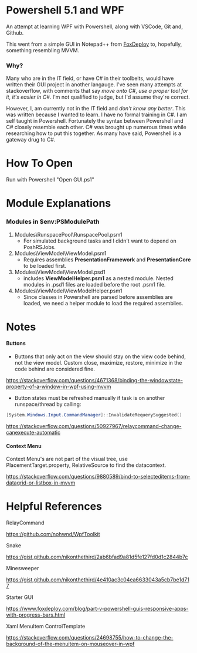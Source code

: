 # Powershell 5.1 and WPF
An attempt at learning WPF with Powershell, along with VSCode, Git and, Github.

This went from a simple GUI in Notepad++ from [FoxDeploy](https://www.foxdeploy.com/blog/part-v-powershell-guis-responsive-apps-with-progress-bars.html) to, hopefully, something resembling MVVM.

### **Why?**

Many who are in the IT field, or have C# in their toolbelts, would have written their GUI project in another langauge. I've seen many attempts at stackoverflow, with comments that say *move onto C#*, *use a proper tool for it*, *it's easier in C#*. I'm not qualified to judge, but I'd assume they're correct.

However, I, am currently not in the IT field and *don't know any better*. This was written because I wanted to learn. I have no formal training in C#. I am self taught in Powershell. Fortunately the syntax between Powershell and C# closely resemble each other. C# was brought up numerous times while researching how to put this together. As many have said, Powershell is a gateway drug to C#.

# How To Open
Run with Powershell "Open GUI.ps1"

# Module Explanations
### **Modules in $env:PSModulePath**
1. Modules\RunspacePool\RunspacePool.psm1
    - For simulated background tasks and I didn't want to depend on PoshRSJobs.
2. Modules\ViewModel\ViewModel.psm1
    - Requires assemblies **PresentationFramework** and **PresentationCore** to be loaded first.
3. Modules\ViewModel\ViewModel.psd1
    - includes **ViewModelHelper.psm1** as a nested module. Nested modules in .psd1 files are loaded before the root .psm1 file.
4. Modules\ViewModel\ViewModelHelper.psm1
    - Since classes in Powershell are parsed before assemblies are loaded, we need a helper module to load the required assemblies.

# Notes
#### **Buttons**
- Buttons that only act on the view should stay on the view code behind, not the view model. Custom close, maximize, restore, minimize in the code behind are considered fine.

https://stackoverflow.com/questions/4671368/binding-the-windowstate-property-of-a-window-in-wpf-using-mvvm

- Button states must be refreshed manually if task is on another runspace/thread by calling:

```powershell
[System.Windows.Input.CommandManager]::InvalidateRequerySuggested()
```

https://stackoverflow.com/questions/50927967/relaycommand-change-canexecute-automatic

#### **Context Menu**

Context Menu's are not part of the visual tree, use PlacementTarget.property, RelativeSource to find the datacontext.

https://stackoverflow.com/questions/9880589/bind-to-selecteditems-from-datagrid-or-listbox-in-mvvm

# Helpful References

RelayCommand

https://github.com/nohwnd/WpfToolkit

Snake

https://gist.github.com/nikonthethird/2ab6bfad9a81d5fe127fd0d1c2844b7c

Minesweeper

https://gist.github.com/nikonthethird/4e410ac3c04ea6633043a5cb7be1d717

Starter GUI

https://www.foxdeploy.com/blog/part-v-powershell-guis-responsive-apps-with-progress-bars.html

Xaml MenuItem ControlTemplate

https://stackoverflow.com/questions/24698755/how-to-change-the-background-of-the-menuitem-on-mouseover-in-wpf

